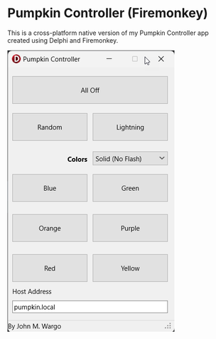 # Pumpkin Controller (Firemonkey)

This is a cross-platform native version of my Pumpkin Controller app created using Delphi and Firemonkey.



![App Screen](/images/figure-01.png)

